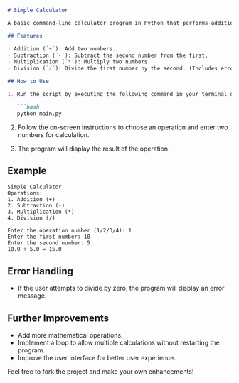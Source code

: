 

```markdown
# Simple Calculator

A basic command-line calculator program in Python that performs addition, subtraction, multiplication, and division.

## Features

- Addition (`+`): Add two numbers.
- Subtraction (`-`): Subtract the second number from the first.
- Multiplication (`*`): Multiply two numbers.
- Division (`/`): Divide the first number by the second. (Includes error handling for division by zero)

## How to Use

1. Run the script by executing the following command in your terminal or command prompt:

   ```bash
   python main.py
   ```

2. Follow the on-screen instructions to choose an operation and enter two numbers for calculation.

3. The program will display the result of the operation.

## Example

```plaintext
Simple Calculator
Operations:
1. Addition (+)
2. Subtraction (-)
3. Multiplication (*)
4. Division (/)

Enter the operation number (1/2/3/4): 1
Enter the first number: 10
Enter the second number: 5
10.0 + 5.0 = 15.0
```

## Error Handling

- If the user attempts to divide by zero, the program will display an error message.

## Further Improvements

- Add more mathematical operations.
- Implement a loop to allow multiple calculations without restarting the program.
- Improve the user interface for better user experience.

Feel free to fork the project and make your own enhancements!



